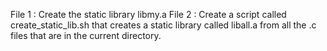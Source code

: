 File 1 : Create the static library libmy.a
File 2 : Create a script called create_static_lib.sh that creates a static library called liball.a from all the .c files that are in the current directory.
